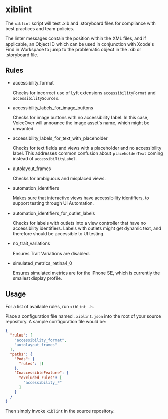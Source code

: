 # xiblint

The `xiblint` script will test .xib and .storyboard files for compliance with best practices and team policies.

The linter messages contain the position within the XML files, and if applicable, an Object ID
which can be used in conjunction with Xcode's Find in Workspace to jump to the problematic object
in the .xib or .storyboard file.

## Rules

- accessibility_format

  Checks for incorrect use of Lyft extensions `accessibilityFormat` and `accessibilitySources`.

- accessibility_labels_for_image_buttons

  Checks for image buttons with no accessibility label.
  In this case, VoiceOver will announce the image asset's name, which might be unwanted.

- accessibility_labels_for_text_with_placeholder

  Checks for text fields and views with a placeholder and no accessibility label.
  This addresses common confusion about `placeholderText` coming instead of `accessibilityLabel`.

- autolayout_frames

  Checks for ambiguous and misplaced views.

- automation_identifiers

  Makes sure that interactive views have accessibility identifiers, to support testing through UI Automation.

- automation_identifiers_for_outlet_labels

  Checks for labels with outlets into a view controller that have no accessibility identifiers.
  Labels with outlets might get dynamic text, and therefore should be accessible to UI testing.

- no_trait_variations

  Ensures Trait Variations are disabled.

- simulated_metrics_retina4_0

  Ensures simulated metrics are for the iPhone SE, which is currently the smallest display profile.

## Usage

For a list of available rules, run `xiblint -h`.

Place a configuration file named `.xiblint.json` into the root of your source repository. A sample configuration file would be:

```json
{
  "rules": [
    "accessibility_format",
    "autolayout_frames"
  ],
  "paths": {
    "Pods": {
      "rules": []
    },
    "InaccessibleFeature": {
      "excluded_rules": [
        "accessibility_*"
      ]
    }
  }
}
```

Then simply invoke `xiblint` in the source repository.
